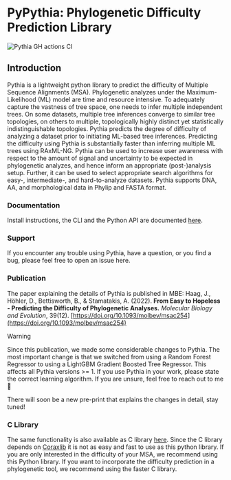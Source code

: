 # PyPythia: Phylogenetic Difficulty Prediction Library
![Pythia GH actions CI](https://github.com/tschuelia/PyPythia/actions/workflows/test-pythia.yml/badge.svg)

## Introduction

Pythia is a lightweight python library to predict the difficulty of Multiple Sequence Alignments (MSA).
Phylogenetic analyzes under the Maximum-Likelihood (ML) model are time and resource intensive. To adequately capture the vastness of tree space, one needs to infer multiple independent trees. On some datasets, multiple tree inferences converge to similar tree topologies, on others to multiple, topologically highly distinct yet statistically indistinguishable topologies. Pythia predicts the degree of difficulty of analyzing a dataset prior to initiating ML-based tree inferences. Predicting the difficulty using Pythia is substantially faster than inferring multiple ML trees using RAxML-NG.
Pythia can be used to increase user awareness with respect to the amount of signal and uncertainty to be expected in phylogenetic analyzes, and hence inform an appropriate (post-)analysis setup. Further, it can be used to select appropriate search algorithms for easy-, intermediate-, and hard-to-analyze datasets.
Pythia supports DNA, AA, and morphological data in Phylip and FASTA format.

### Documentation
Install instructions, the CLI and the Python API are documented [here](https://tschuelia.github.io/PyPythia/).


### Support
If you encounter any trouble using Pythia, have a question, or you find a bug, please feel free to open an issue here.


### Publication
The paper explaining the details of Pythia is published in MBE:
Haag, J., Höhler, D., Bettisworth, B., & Stamatakis, A. (2022). **From Easy to Hopeless - Predicting the Difficulty of Phylogenetic Analyses.** *Molecular Biology and Evolution*, 39(12). [https://doi.org/10.1093/molbev/msac254](https://doi.org/10.1093/molbev/msac254)

> [!WARNING]
> Since this publication, we made some considerable changes to Pythia.
> The most important change is that we switched from using a Random Forest Regressor to using a LightGBM Gradient
> Boosted Tree Regressor.
> This affects all Pythia versions >= 1. If you use Pythia in your work, please state the correct learning algorithm. If
> you are unsure, feel free to reach out to me 🙂
>
> There will soon be a new pre-print that explains the changes in detail, stay tuned!


### C Library
The same functionality is also available as C library [here](https://github.com/tschuelia/difficulty_prediction).
Since the C library depends on [Coraxlib](https://codeberg.org/Exelixis-Lab/coraxlib) it is not as easy and fast to use as this python library.
If you are only interested in the difficulty of your MSA, we recommend using this Python library.
If you want to incorporate the difficulty prediction in a phylogenetic tool, we recommend using the faster C library.
